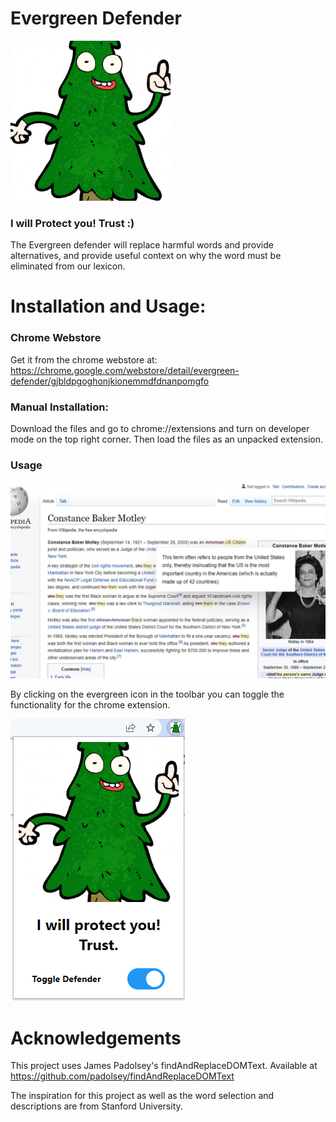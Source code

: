 # Evergreen Defender

![logo](./icon.png)

### I will Protect you! Trust :)

The Evergreen defender will replace harmful words and provide alternatives, and provide useful context on why the word must be eliminated from our lexicon.

# Installation and Usage:
### Chrome Webstore
Get it from the chrome webstore at:
https://chrome.google.com/webstore/detail/evergreen-defender/gjbldpgoghonjkionemmdfdnanpomgfo

### Manual Installation:
Download the files and go to chrome://extensions
and turn on developer mode on the top right corner. Then load the files as an unpacked extension.

### Usage

![sample](./sample.jpg)

By clicking on the evergreen icon in the toolbar you can toggle the functionality for the chrome extension.

![popup](./popup.png)


# Acknowledgements

This project uses James Padolsey's findAndReplaceDOMText.
Available at https://github.com/padolsey/findAndReplaceDOMText

The inspiration for this project as well as the word selection and descriptions are from Stanford University.